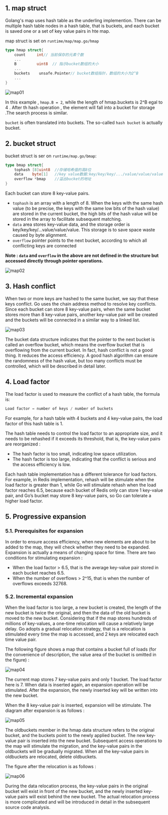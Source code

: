 ## 1. map struct

Golang's map uses hash table as the underling implemention. There can be multiple hash table nodes in a hash table, that is buckets, and each bucket is saved one or a set of key value pairs in hte map.

map struct is set on `runtime/map/map.go/hmap`

```go
type hmap struct{
    count     int// 当前保存的元素个数
    ...
    B         uint8  // 指示bucket数组的大小
    ...
    buckets    unsafe.Pointer// bucket数组指针，数组的大小为2^B
    ...
}
```

![map01](/home/aboubakar/Pictures/map01.jpg)

In this example , `hmap.B = 2`, while the length of hmap.buckets is 2^B egal to 4 . After th hash operation , the element will fall into a bucket for storage .The search process is similar. 

`bucket` is often translated into buckets. The so-called `hash bucket` is actually bucket.



## 2. bucket struct

bucket struct is ser on `runtime/map.go/bmap`:

```go
type bmap struct{
    tophash [8]uint8  //存储哈希值的高8位
    data    byte[1]   //key value数据:key/key/key/.../value/value/value...
    overflow *bmap    //溢出bucket的地址
}
```

Each bucket can store 8 key-value pairs.

- `tophash` is an array with a length of 8. When the keys with the same hash value (to be precise, the keys with the same low bits of the hash value) are stored in the current bucket, the high bits of the hash value will be stored in the array to facilitate subsequent matching.
- `data` area stores key-value data, and the storage order is key/key/key/...value/value/value. This storage is to save space waste caused by byte alignment.
- `overflow` pointer points to the next bucket, according to which all conflicting keys are connected

**Note : `data` and `overflow` in the above are not defined in the structure but accessed directly through pointer operations.**

![map02](/home/aboubakar/Pictures/map02.jpg)

## 3. Hash conflict

When two or more keys are hashed to the same bucket, we say that these keys conflict. Go uses the chain address method to resolve key conflicts. Since each bucket can store 8 key-value pairs, when the same bucket stores more than 8 key-value pairs, another key-value pair will be created and the buckets will be connected in a similar way to a linked list.

![map03](/home/aboubakar/Pictures/map03.jpg)



The bucket data structure indicates that the pointer to the next bucket is called an overflow bucket, which means the overflow bucket that is overflowing from the current bucket. In fact, hash conflict is not a good thing. It reduces the access efficiency. A good hash algorithm can ensure the randomness of the hash value, but too many conflicts must be controlled, which will be described in detail later.



## 4. Load factor

The load factor is used to measure the conflict of a hash table, the formula is:

```go
Load factor = number of keys / number of buckets
```

For example, for a hash table with 4 buckets and 4 key-value pairs, the load factor of this hash table is 1.

The hash table needs to control the load factor to an appropriate size, and it needs to be rehashed if it exceeds its threshold, that is, the key-value pairs are reorganized :

- The hash factor is too small, indicating low space utilization.
- The hash factor is too large, indicating that the conflict is serious and the access efficiency is low.

Each hash table implementation has a different tolerance for load factors. For example, in Redis implementation, rehash will be stimulate when the load factor is greater than 1, while Go will stimulate rehash when the load factor reaches 6.5, because each bucket of Redis only can store 1 key-value pair, and Go’s bucket may store 8 key-value pairs, so Go can tolerate a higher load factor.

## 5. Progressive expansion

### 5.1. Prerequisites for expansion

In order to ensure access efficiency, when new elements are about to be added to the map, they will check whether they need to be expanded. Expansion is actually a means of changing space for time. There are two conditions for stimulating expansion :

- When the load factor > 6.5, that is the average key-value pair stored in each bucket reaches 6.5.
- When the number of overflows > 2^15, that is when the number of overflows exceeds 32768.

### 5.2. Incremental expansion

When the load factor is too large, a new bucket is created, the length of the new bucket is twice the original, and then the data of the old bucket is moved to the new bucket. Considering that if the map stores hundreds of millions of key-values, a one-time relocation will cause a relatively large delay. Go adopts a gradual relocation strategy, that is a relocation is stimulated every time the map is accessed, and 2 keys are relocated each time value pair.

The following figure shows a map that contains a bucket full of loads (for the convenience of description, the value area of the bucket is omitted in the figure) :



![map04](/home/aboubakar/Pictures/map04.jpg)

The current map stores 7 key-value pairs and only 1 bucket. The load factor here is 7. When data is inserted again, an expansion operation will be stimulated. After the expansion, the newly inserted key will be written into the new bucket.

When the 8 key-value pair is inserted, expansion will be stimulate. The diagram after expansion is as follows :



![map05](/home/aboubakar/Pictures/map05.jpg)

The oldbuckets member in the hmap data structure refers to the original bucket, and the buckets point to the newly applied bucket. The new key-value pair is inserted into the new bucket. Subsequent access operations to the map will stimulate the migration, and the key-value pairs in the oldbuckets will be gradually migrated. When all the key-value pairs in oldbuckets are relocated, delete oldbuckets.

The figure after the relocation is as follows :

![map06](/home/aboubakar/Pictures/map06.jpg)

During the data relocation process, the key-value pairs in the original bucket will exist in front of the new bucket, and the newly inserted key-value pairs will exist behind the new bucket. The actual relocation process is more complicated and will be introduced in detail in the subsequent source code analysis.

